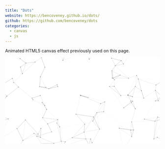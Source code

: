 ```yaml
---
title: "Dots"
website: https://bencoveney.github.io/dots/
github: https://github.com/bencoveney/dots
categories:
  - canvas
  - js
---
```


Animated HTML5 canvas effect previously used on this page.

![Dots preview](./dots.png "Dots preview")
